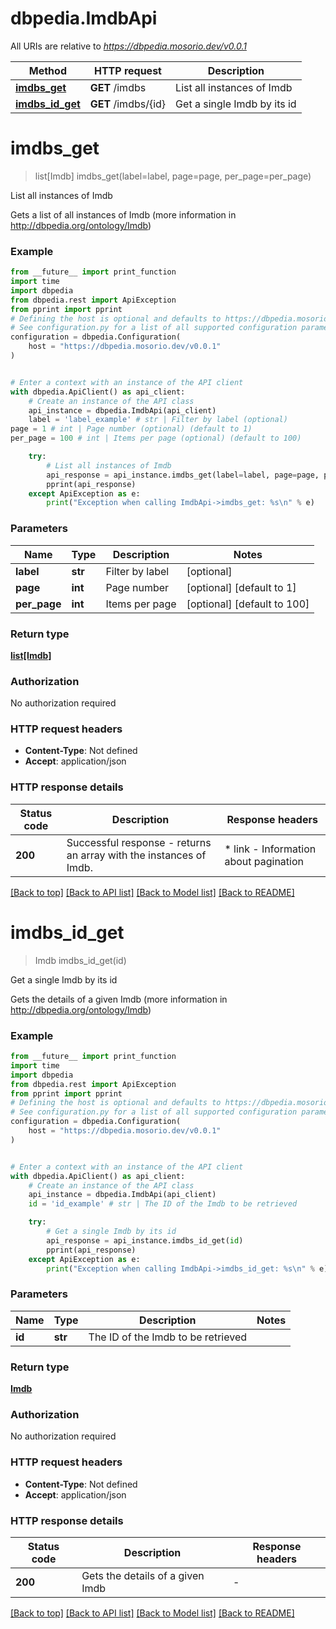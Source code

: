 # dbpedia.ImdbApi

All URIs are relative to *https://dbpedia.mosorio.dev/v0.0.1*

Method | HTTP request | Description
------------- | ------------- | -------------
[**imdbs_get**](ImdbApi.md#imdbs_get) | **GET** /imdbs | List all instances of Imdb
[**imdbs_id_get**](ImdbApi.md#imdbs_id_get) | **GET** /imdbs/{id} | Get a single Imdb by its id


# **imdbs_get**
> list[Imdb] imdbs_get(label=label, page=page, per_page=per_page)

List all instances of Imdb

Gets a list of all instances of Imdb (more information in http://dbpedia.org/ontology/Imdb)

### Example

```python
from __future__ import print_function
import time
import dbpedia
from dbpedia.rest import ApiException
from pprint import pprint
# Defining the host is optional and defaults to https://dbpedia.mosorio.dev/v0.0.1
# See configuration.py for a list of all supported configuration parameters.
configuration = dbpedia.Configuration(
    host = "https://dbpedia.mosorio.dev/v0.0.1"
)


# Enter a context with an instance of the API client
with dbpedia.ApiClient() as api_client:
    # Create an instance of the API class
    api_instance = dbpedia.ImdbApi(api_client)
    label = 'label_example' # str | Filter by label (optional)
page = 1 # int | Page number (optional) (default to 1)
per_page = 100 # int | Items per page (optional) (default to 100)

    try:
        # List all instances of Imdb
        api_response = api_instance.imdbs_get(label=label, page=page, per_page=per_page)
        pprint(api_response)
    except ApiException as e:
        print("Exception when calling ImdbApi->imdbs_get: %s\n" % e)
```

### Parameters

Name | Type | Description  | Notes
------------- | ------------- | ------------- | -------------
 **label** | **str**| Filter by label | [optional] 
 **page** | **int**| Page number | [optional] [default to 1]
 **per_page** | **int**| Items per page | [optional] [default to 100]

### Return type

[**list[Imdb]**](Imdb.md)

### Authorization

No authorization required

### HTTP request headers

 - **Content-Type**: Not defined
 - **Accept**: application/json

### HTTP response details
| Status code | Description | Response headers |
|-------------|-------------|------------------|
**200** | Successful response - returns an array with the instances of Imdb. |  * link - Information about pagination <br>  |

[[Back to top]](#) [[Back to API list]](../README.md#documentation-for-api-endpoints) [[Back to Model list]](../README.md#documentation-for-models) [[Back to README]](../README.md)

# **imdbs_id_get**
> Imdb imdbs_id_get(id)

Get a single Imdb by its id

Gets the details of a given Imdb (more information in http://dbpedia.org/ontology/Imdb)

### Example

```python
from __future__ import print_function
import time
import dbpedia
from dbpedia.rest import ApiException
from pprint import pprint
# Defining the host is optional and defaults to https://dbpedia.mosorio.dev/v0.0.1
# See configuration.py for a list of all supported configuration parameters.
configuration = dbpedia.Configuration(
    host = "https://dbpedia.mosorio.dev/v0.0.1"
)


# Enter a context with an instance of the API client
with dbpedia.ApiClient() as api_client:
    # Create an instance of the API class
    api_instance = dbpedia.ImdbApi(api_client)
    id = 'id_example' # str | The ID of the Imdb to be retrieved

    try:
        # Get a single Imdb by its id
        api_response = api_instance.imdbs_id_get(id)
        pprint(api_response)
    except ApiException as e:
        print("Exception when calling ImdbApi->imdbs_id_get: %s\n" % e)
```

### Parameters

Name | Type | Description  | Notes
------------- | ------------- | ------------- | -------------
 **id** | **str**| The ID of the Imdb to be retrieved | 

### Return type

[**Imdb**](Imdb.md)

### Authorization

No authorization required

### HTTP request headers

 - **Content-Type**: Not defined
 - **Accept**: application/json

### HTTP response details
| Status code | Description | Response headers |
|-------------|-------------|------------------|
**200** | Gets the details of a given Imdb |  -  |

[[Back to top]](#) [[Back to API list]](../README.md#documentation-for-api-endpoints) [[Back to Model list]](../README.md#documentation-for-models) [[Back to README]](../README.md)

